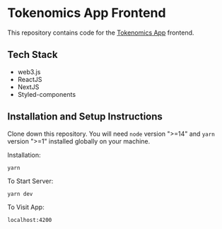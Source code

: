 # Tokenomics App Frontend
This repository contains code for the [Tokenomics App](https://tokenomics.olas.network/) frontend.

## Tech Stack
- web3.js
- ReactJS
- NextJS
- Styled-components

## Installation and Setup Instructions

Clone down this repository. You will need `node` version ">=14" and `yarn` version ">=1" installed globally on your machine.

Installation:

`yarn`

To Start Server:

`yarn dev`

To Visit App:

`localhost:4200`
